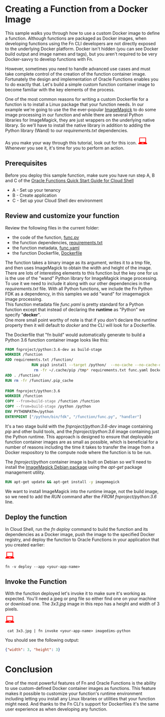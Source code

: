 # Creating a Function from a Docker Image

This sample walks you through how to use a custom Docker image to define a
function.  Although functions are packaged as Docker images, when
developing functions using the Fn CLI developers are not directly exposed
to the underlying Docker platform.  Docker isn't hidden (you can see
Docker build output and image names and tags), but you aren't
required to be very Docker-savvy to develop functions with Fn.

However, sometimes you need to handle advanced use cases and must take
complete control of the creation of the function container image. Fortunately
the design and implementation of Oracle Functions enables you to do exactly that.
Let's build a simple custom function container image to become familiar with the key
elements of the process.

One of the most common reasons for writing a custom Dockerfile for a function
is to install a Linux package that your function needs.  In our example we're
going to use the the ever-popular [ImageMagick](https://www.imagemagick.org) to
do some image processing in our function and while there are several Python libraries for
ImageMagick, they are just wrappers on the underlying native library.  So we'll
have to install the native library in addition to adding the Python library (Wand) to our
*requirements.txt* dependencies.

As you make your way through this tutorial, look out for this icon.
![](images/userinput.png) Whenever you see it, it's time for you to
perform an action.


## Prerequisites
Before you deploy this sample function, make sure you have run step A, B and C of the [Oracle Functions Quick Start Guide for Cloud Shell](https://www.oracle.com/webfolder/technetwork/tutorials/infographics/oci_faas_gettingstarted_quickview/functions_quickview_top/functions_quickview/index.html)
* A - Set up your tenancy
* B - Create application
* C - Set up your Cloud Shell dev environment


## Review and customize your function
Review the following files in the current folder:
* the code of the function, [func.py](./func.py)
* the function dependencies, [requirements.txt](./requirements.txt)
* the function metadata, [func.yaml](./func.yaml)
* the function Dockerfile, [Dockerfile](./Dockerfile)

The function takes a binary image as its argument, writes it to a tmp file, and
then uses ImageMagick to obtain the width and height of the image.
There are lots of interesting elements to this function but the key one for us
is the use of the "wand" Python library for ImageMagick image processing.  
To use it we need to include it along with our other dependencies in the
*requirements.txt* file.
With all Python functions, we include the Fn Python FDK as a dependency, in this samples we add
 "wand" for imagemagick image processing.  
This function metadata file *func.yaml* is pretty standard for a Python function except that instead of
declaring the **runtime** as "Python" we specify "**docker**".  
One more small point worthy of note is that if you don't declare the *runtime*
property then it will default to *docker* and the CLI will look for a
Dockerfile.

The Dockerfile that "fn build" would automatically generate to build a
Python 3.6 function container image looks like this:

```Dockerfile
FROM fnproject/python:3.6-dev as build-stage
WORKDIR /function
ADD requirements.txt /function/
			RUN pip3 install --target /python/  --no-cache --no-cache-dir -r requirements.txt &&\
			 rm -fr ~/.cache/pip /tmp* requirements.txt func.yaml Dockerfile .venv
ADD . /function/
RUN rm -fr /function/.pip_cache

FROM fnproject/python:3.6
WORKDIR /function
COPY --from=build-stage /function /function
COPY --from=build-stage /python /python
ENV PYTHONPATH=/python
ENTRYPOINT ["/python/bin/fdk", "/function/func.py", "handler"]
```

It's a two stage build with the *fnproject/python:3.6-dev* image containing *pip* and
other build tools, and the *fnproject/python:3.6* image containing just the Python
runtime.  This approach is designed to ensure that deployable function container
images are as small as possible, which is beneficial for a number of reasons
including the time it takes to transfer the image from a Docker respository to
the compute node where the function is to be run.

The *fnproject/python* container image is built on Debian so we'll need to install
the
[ImageMagick Debian package](https://packages.debian.org/buster/imagemagick)
using the *apt-get* package management utility.
```Dockerfile
RUN apt-get update && apt-get install -y imagemagick
```
We want to install ImageMagick into the runtime image, not the build image,
so we need to add the *RUN* command after the *FROM fnproject/python:3.6* line.


## Deploy the function
In Cloud Shell, run the *fn deploy* command to build the function and its dependencies as a Docker image, 
push the image to the specified Docker registry, and deploy the function to Oracle Functions 
in your application that you created earlier:

![user input icon](./images/userinput.png)
```
fn -v deploy --app <your-app-name>
```


## Invoke the Function
With the function deployed let's invoke it to make sure it's working as
expected. You'll need a jpeg or png file so either find one on your machine
or download one.  The *3x3.jpg* image in this repo has a height and width of 3 pixels.

![](images/userinput.png)
```
 cat 3x3.jpg | fn invoke <your-app-name> imagedims-python
```

You should see the following output:

```json
{"width": 3, "height": 3}
```

# Conclusion
One of the most powerful features of Fn and Oracle Functions is the ability to
use custom-defined Docker container images as functions. This feature makes it
possible to customize your function's runtime environment including letting you
install any Linux libraries or utilities that your function might need. And
thanks to the Fn CLI's support for Dockerfiles it's the same user experience as
when developing any function.